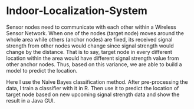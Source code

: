 # Indoor-Localization-System
Sensor nodes need to communicate with each other within a Wireless Sensor Network. When one of the nodes (target node) moves around the whole area while others (anchor nodes) are fixed, its received signal strength from other nodes would change since signal strength would change by the distance. That is to say, target node in every different location within the area would have different signal strength value from other anchor nodes. Thus, based on this variance, we are able to build a model to predict the location.

Here I use the Naïve Bayes classification method. After pre-processing the data, I train a classifier with it in R. Then use it to predict the location of target node based on new upcoming signal strength data and show the result in a Java GUI.
